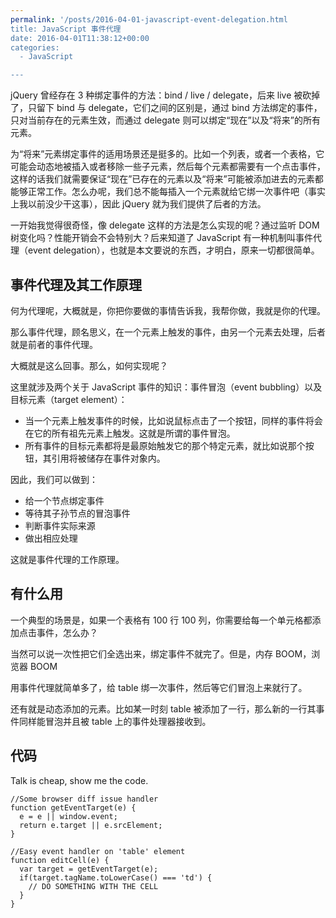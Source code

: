```yaml
---
permalink: '/posts/2016-04-01-javascript-event-delegation.html
title: JavaScript 事件代理
date: 2016-04-01T11:38:12+00:00
categories:
  - JavaScript

---
```




jQuery 曾经存在 3 种绑定事件的方法：bind / live / delegate，后来 live 被砍掉了，只留下 bind 与 delegate，它们之间的区别是，通过 bind 方法绑定的事件，只对当前存在的元素生效，而通过 delegate 则可以绑定“现在”以及“将来”的所有元素。

为“将来”元素绑定事件的适用场景还是挺多的。比如一个列表，或者一个表格，它可能会动态地被插入或者移除一些子元素，然后每个元素都需要有一个点击事件，这样的话我们就需要保证“现在”已存在的元素以及“将来”可能被添加进去的元素都能够正常工作。怎么办呢，我们总不能每插入一个元素就给它绑一次事件吧（事实上我以前没少干这事），因此 jQuery 就为我们提供了后者的方法。

一开始我觉得很奇怪，像 delegate 这样的方法是怎么实现的呢？通过监听 DOM 树变化吗？性能开销会不会特别大？后来知道了 JavaScript 有一种机制叫事件代理（event delegation），也就是本文要说的东西，才明白，原来一切都很简单。

<!--more-->

## 事件代理及其工作原理

何为代理呢，大概就是，你把你要做的事情告诉我，我帮你做，我就是你的代理。

那么事件代理，顾名思义，在一个元素上触发的事件，由另一个元素去处理，后者就是前者的事件代理。

大概就是这么回事。那么，如何实现呢？

这里就涉及两个关于 JavaScript 事件的知识：事件冒泡（event bubbling）以及目标元素（target element）：

  * 当一个元素上触发事件的时候，比如说鼠标点击了一个按钮，同样的事件将会在它的所有祖先元素上触发。这就是所谓的事件冒泡。
  * 所有事件的目标元素都将是最原始触发它的那个特定元素，就比如说那个按钮，其引用将被储存在事件对象内。

因此，我们可以做到：

  * 给一个节点绑定事件
  * 等待其子孙节点的冒泡事件
  * 判断事件实际来源
  * 做出相应处理

这就是事件代理的工作原理。

## 有什么用

一个典型的场景是，如果一个表格有 100 行 100 列，你需要给每一个单元格都添加点击事件，怎么办？

当然可以说一次性把它们全选出来，绑定事件不就完了。但是，内存 BOOM，浏览器 BOOM

用事件代理就简单多了，给 table 绑一次事件，然后等它们冒泡上来就行了。

还有就是动态添加的元素。比如某一时刻 table 被添加了一行，那么新的一行其事件同样能冒泡并且被 table 上的事件处理器接收到。

## 代码

Talk is cheap, show me the code.

```
//Some browser diff issue handler
function getEventTarget(e) {
  e = e || window.event;
  return e.target || e.srcElement;
}

//Easy event handler on 'table' element
function editCell(e) {
  var target = getEventTarget(e);
  if(target.tagName.toLowerCase() === 'td') {
    // DO SOMETHING WITH THE CELL
  }
}
```

&nbsp;
